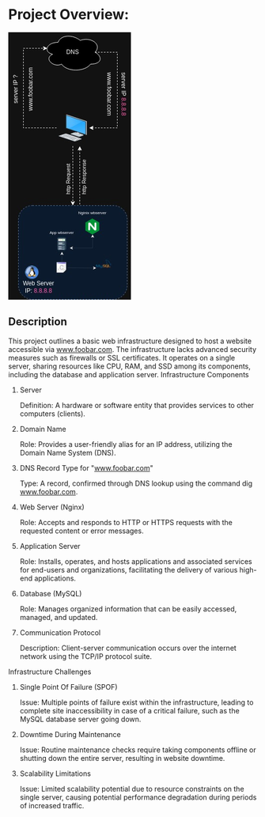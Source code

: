 # Project Overview:
![Simple Web Stack Diagram](./0-simple_web_stack.jpg)

## Description
This project outlines a basic web infrastructure designed to host a website accessible via www.foobar.com. The infrastructure lacks advanced security measures such as firewalls or SSL certificates. It operates on a single server, sharing resources like CPU, RAM, and SSD among its components, including the database and application server.
Infrastructure Components
1. Server

    Definition: A hardware or software entity that provides services to other computers (clients).

2. Domain Name

    Role: Provides a user-friendly alias for an IP address, utilizing the Domain Name System (DNS).

3. DNS Record Type for "www.foobar.com"

    Type: A record, confirmed through DNS lookup using the command dig www.foobar.com.

4. Web Server (Nginx)

    Role: Accepts and responds to HTTP or HTTPS requests with the requested content or error messages.

5. Application Server

    Role: Installs, operates, and hosts applications and associated services for end-users and organizations, facilitating the delivery of various high-end applications.

6. Database (MySQL)

    Role: Manages organized information that can be easily accessed, managed, and updated.

7. Communication Protocol

    Description: Client-server communication occurs over the internet network using the TCP/IP protocol suite.

Infrastructure Challenges
1. Single Point Of Failure (SPOF)

    Issue: Multiple points of failure exist within the infrastructure, leading to complete site inaccessibility in case of a critical failure, such as the MySQL database server going down.

2. Downtime During Maintenance

    Issue: Routine maintenance checks require taking components offline or shutting down the entire server, resulting in website downtime.

3. Scalability Limitations

    Issue: Limited scalability potential due to resource constraints on the single server, causing potential performance degradation during periods of increased traffic.


